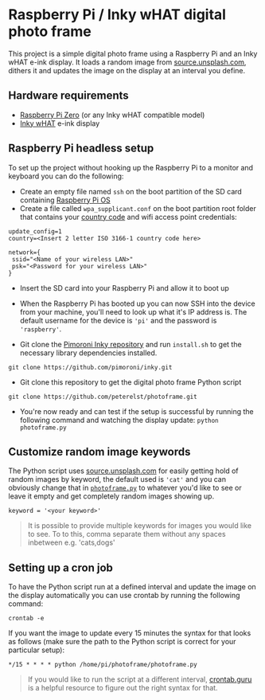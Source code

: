 # Raspberry Pi / Inky wHAT digital photo frame

This project is a simple digital photo frame using a Raspberry Pi and an Inky wHAT e-ink display. It loads a random image from [source.unsplash.com](https://source.unsplash.com/), dithers it and updates the image on the display at an interval you define.

## Hardware requirements

* [Raspberry Pi Zero](https://shop.pimoroni.com/products/raspberry-pi-zero) (or any Inky wHAT compatible model)
* [Inky wHAT](https://shop.pimoroni.com/products/inky-what) e-ink display

## Raspberry Pi headless setup

To set up the project without hooking up the Raspberry Pi to a monitor and keyboard you can do the following:

* Create an empty file named `ssh` on the boot partition of the SD card containing [Raspberry Pi OS](https://www.raspberrypi.org/downloads/)
* Create a file called `wpa_supplicant.conf` on the boot partition root folder that contains your [country code](https://en.wikipedia.org/wiki/ISO_3166-1) and wifi access point credentials:

```ctrl_interface=DIR=/var/run/wpa_supplicant GROUP=netdev
update_config=1
country=<Insert 2 letter ISO 3166-1 country code here>

network={
 ssid="<Name of your wireless LAN>"
 psk="<Password for your wireless LAN>"
}
```

* Insert the SD card into your Raspberry Pi and allow it to boot up
* When the Raspberry Pi has booted up you can now SSH into the device from your machine, you'll need to look up what it's IP address is. The default username for the device is `'pi'` and the password is `'raspberry'`.

* Git clone the [Pimoroni Inky repository](https://github.com/pimoroni/inky) and run `install.sh` to get the necessary library dependencies installed.
```
git clone https://github.com/pimoroni/inky.git
```
* Git clone this repository to get the digital photo frame Python script
```
git clone https://github.com/peterelst/photoframe.git
```
* You're now ready and can test if the setup is successful by running the following command and watching the display update: `python photoframe.py`


## Customize random image keywords

The Python script uses [source.unsplash.com](https://source.unsplash.com/) for easily getting hold of random images by keyword, the default used is `'cat'` and you can obviously change that in [`photoframe.py`](https://github.com/peterelst/photoframe/blob/master/photoframe.py#L8) to whatever you'd like to see or leave it empty and get completely random images showing up.
```
keyword = '<your keyword>'
```
> It is possible to provide multiple keywords for images you would like to see. To to this, comma separate them without any spaces inbetween e.g. 'cats,dogs'

## Setting up a cron job

To have the Python script run at a defined interval and update the image on the display automatically you can use crontab by running the following command:
```
crontab -e
```
If you want the image to update every 15 minutes the syntax for that looks as follows (make sure the path to the Python script is correct for your particular setup):
```
*/15 * * * * python /home/pi/photoframe/photoframe.py
```

> If you would like to run the script at a different interval, [crontab.guru](https://crontab.guru/) is a helpful resource to figure out the right syntax for that.
